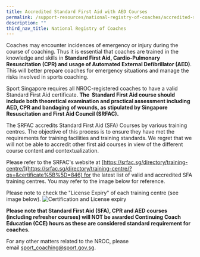 ```yaml
---
title: Accredited Standard First Aid with AED Courses
permalink: /support-resources/national-registry-of-coaches/accredited-standard-first-aid-with-aed-courses/
description: ""
third_nav_title: National Registry of Coaches
---
```

Coaches may encounter incidences of emergency or injury during the course of coaching. Thus it is essential that coaches are trained in the knowledge and skills in **Standard First Aid, Cardio-Pulmonary Resuscitation (CPR) and usage of Automated External Defibrillator (AED)**. This will better prepare coaches for emergency situations and manage the risks involved in sports coaching.

Sport Singapore requires all NROC-registered coaches to have a valid Standard First Aid certificate. **The  Standard First Aid course should include both theoretical examination and practical assessment including AED, CPR and bandaging of wounds, as stipulated by Singapore Resuscitation and First Aid Council (SRFAC).**

The SRFAC accredits Standard First Aid (SFA) Courses by various training centres. The objective of this process is to ensure they have met the requirements for training facilities and training standards. We regret that we will not be able to accredit other first aid courses in view of the different course content and contextualization.

Please refer to the SRFAC's website at [](https://srfac.sg/)[https://srfac.sg/directory/training-centre/](https://srfac.sg/directory/training-centre/?qs=&certificate%5B%5D=846) for the latest list of valid and accredited SFA training centres. You may refer to the image below for reference.

Please note to check the "License Expiry" of each training centre (see image below).
![Certification and License expiry](/images/What%20We%20Do/Coaches’%20Corner/Accredited%20Standard%20First%20Aid/Certification%20and%20License%20expiry.png)

**Please note that Standard First Aid (SFA), CPR and AED courses (including refresher courses) will NOT be awarded Continuing Coach Education (CCE) hours as these are considered standard requirement for coaches.**

For any other matters related to the NROC, please email [sport_coaching@sport.gov.sg](mailto:sport_coaching@sport.gov.sg).